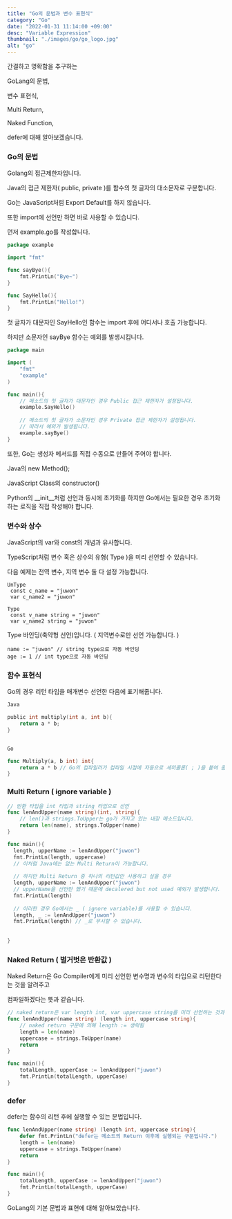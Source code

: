 ```yaml
---
title: "Go의 문법과 변수 표현식"
category: "Go"
date: "2022-01-31 11:14:00 +09:00"
desc: "Variable Expression"
thumbnail: "./images/go/go_logo.jpg"
alt: "go"
---
```


간결하고 명확함을 추구하는

GoLang의 문법,

변수 표현식,

Multi Return,

Naked Function,

defer에 대해 알아보겠습니다.

### Go의 문법

Golang의 접근제한자입니다.

Java의 접근 제한자( public, private )를 함수의 첫 글자의 대소문자로 구분합니다.

Go는 JavaScript처럼 Export Default를 하지 않습니다.

또한 import에 선언만 하면 바로 사용할 수 있습니다.

먼저 example.go를 작성합니다.
```go
package example

import "fmt"

func sayBye(){
	fmt.PrintLn("Bye~")
}

func SayHello(){
	fmt.PrintLn("Hello!")
}
```

첫 글자가 대문자인 SayHello인 함수는 import 후에 어디서나 호출 가능합니다.

하지만 소문자인 sayBye 함수는 예외를 발생시킵니다.

```go
package main

import (
	"fmt"
    "example"
)

func main(){
	// 메소드의 첫 글자가 대문자인 경우 Public 접근 제한자가 설정됩니다.
    example.SayHello()
    
	// 메소드의 첫 글자가 소문자인 경우 Private 접근 제한자가 설정됩니다.
    // 따라서 예외가 발생됩니다.
    example.sayBye()
}
```

또한, Go는 생성자 메서드를 직접 수동으로 만들어 주어야 합니다.

Java의 new Method();

JavaScript Class의 constructor()

Python의 \_\_init\_\_처럼 선언과 동시에 초기화를 하지만 Go에서는 필요한 경우 초기화하는 로직을 직접 작성해야 합니다.

### 변수와 상수

JavaScript의 var와 const의 개념과 유사합니다.

TypeScript처럼 변수 혹은 상수의 유형( Type )을 미리 선언할 수 있습니다.

다음 예제는 전역 변수, 지역 변수 둘 다 설정 가능합니다.

```
UnType
 const c_name = "juwon"
 var c_name2 = "juwon"

Type 
 const v_name string = "juwon"
 var v_name2 string = "juwon"
```

Type 바인딩(축약형 선언)입니다. ( 지역변수로만 선언 가능합니다. )

```
name := "juwon" // string type으로 자동 바인딩
age := 1 // int type으로 자동 바인딩
```

### 함수 표현식

Go의 경우 리턴 타입을 매개변수 선언한 다음에 표기해줍니다.

```go
Java

public int multiply(int a, int b){
	return a * b;
}


Go

func Multiply(a, b int) int{
	return a * b // Go의 컴파일러가 컴파일 시점에 자동으로 세미콜론( ; )을 붙여 줍니다.
}
```

### Multi Return ( ignore variable )

```go
// 반환 타입을 int 타입과 string 타입으로 선언
func lenAndUpper(name string)(int, string){
	// len()과 strings.ToUpper는 go가 가지고 있는 내장 메소드입니다.
	return len(name), strings.ToUpper(name)
}

func main(){
  length, upperName := lenAndUpper("juwon")
  fmt.PrintLn(length, uppercase)
  // 이처럼 Java에는 없는 Multi Return이 가능합니다.
  
  // 하지만 Multi Return 중 하나의 리턴값만 사용하고 싶을 경우
  length, upperName := lenAndUpper("juwon")
  // upperName을 선언만 했기 때문에 decalered but not used 예외가 발생합니다.
  fmt.PrintLn(length) 
  
  // 이러한 경우 Go에서는 _ ( ignore variable)를 사용할 수 있습니다.
  length, _ := lenAndUpper("juwon")
  fmt.PrintLn(length) // _로 무시할 수 있습니다.
  
  
}
```

### Naked Return ( 벌거벗은 반환값 )

Naked Return은 Go Compiler에게 미리 선언한 변수명과 변수의 타입으로 리턴한다는 것을 알려주고 

컴파일하겠다는 뜻과 같습니다.

```go
// naked return은 var length int, var uppercase string를 미리 선언하는 것과 같습니다.
func lenAndUpper(name string) (length int, uppercase string){
	// naked return 구문에 의해 length := 생략됨
    length = len(name)
    uppercase = strings.ToUpper(name)
    return
}

func main(){
    totalLength, upperCase := lenAndUpper("juwon")
    fmt.PrintLn(totalLength, upperCase)
}
```

### defer

defer는 함수의 리턴 후에 실행할 수 있는 문법입니다.

```go
func lenAndUpper(name string) (length int, uppercase string){
    defer fmt.PrintLn("defer는 메소드의 Return 이후에 실행되는 구문입니다.")
    length = len(name)
    uppercase = strings.ToUpper(name)
    return
}

func main(){
    totalLength, upperCase := lenAndUpper("juwon")
    fmt.PrintLn(totalLength, upperCase)
}
```

GoLang의 기본 문법과 표현에 대해 알아보았습니다.
